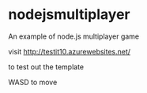 # nodejsmultiplayer
An example of node.js multiplayer game

visit http://testit10.azurewebsites.net/

to test out the template

WASD to move


